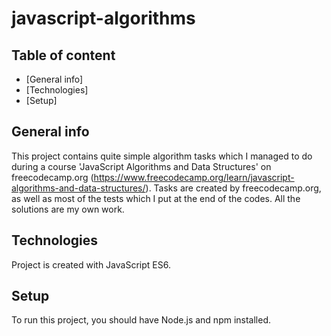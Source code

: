 # javascript-algorithms

## Table of content
* [General info]
* [Technologies]
* [Setup]

## General info
This project contains quite simple algorithm tasks which I managed to do during a course 'JavaScript Algorithms and Data Structures' on freecodecamp.org (https://www.freecodecamp.org/learn/javascript-algorithms-and-data-structures/).
Tasks are created by freecodecamp.org, as well as most of the tests which I put at the end of the codes. All the solutions are my own work.

## Technologies
Project is created with JavaScript ES6.

## Setup
To run this project, you should have Node.js and npm installed.

